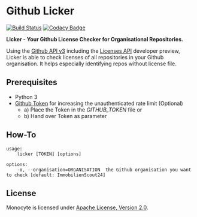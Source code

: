 # Github Licker
[![Build Status](https://travis-ci.org/jbspeakr/github-licker.svg?branch=master)](https://travis-ci.org/jbspeakr/github-licker)
[![Codacy Badge](https://www.codacy.com/project/badge/8392a84f11634b27a985b334d56ab089)](https://www.codacy.com/public/jan_1691/github-licker)

**Licker - Your Github License Checker for Organisational Repositories.**

Using the [Github API v3](https://developer.github.com/v3/) including the [Licenses API](https://developer.github.com/v3/licenses/) developer preview, 
Licker is able to check licenses of all repositories in your Github organisation. It helps especially identifying repos 
without license file.

## Prerequisites
- Python 3
- [Github Token](https://github.com/blog/1509-personal-api-tokens) for increasing the unauthenticated rate limit (Optional)
    - a) Place the Token in the *GITHUB_TOKEN* file or 
    - b) Hand over Token as parameter

## How-To
```
usage:
    licker [TOKEN] [options]

options:
    -o, --organisation=ORGANISATION  the Github organisation you want to check [default: ImmobilienScout24]
```

## License
Monocyte is licensed under [Apache License, Version 2.0](https://github.com/ImmobilienScout24/aws-monocyte/blob/master/LICENSE.txt).


